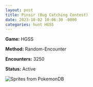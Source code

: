 ```yaml
---
layout: post
title: Pinsir (Bug Catching Contest)
date: 2023-10-02 10:06:30 -0000
categories: hunt HGSS
---
```


**Game:** HGSS

**Method:** Random-Encounter

**Encounters:** 3250

**Status:** Active

<img src="https://img.pokemondb.net/sprites/home/shiny/pinsir.png" alt="Sprites from PokemonDB">
